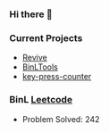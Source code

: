 ### Hi there 👋

### Current Projects
- [Revive](https://github.com/BinL233/Revive)
- [BinLTools](https://github.com/BinL233/BinLTools_Gin)
- [key-press-counter](https://github.com/BinL233/key-press-counter)

### BinL [Leetcode](https://leetcode.cn/u/binl233/)

* Problem Solved: 242
